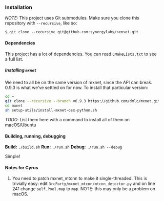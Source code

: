### Installation

*NOTE:* This project uses Git submodules. Make sure you clone this repository with `--recursive`, like so:

```
$ git clone --recursive git@github.com:synergylabs/sensei.git
```

#### Dependencies

This project has a lot of dependencies. You can read `CMakeLists.txt` to see a full list.

##### Installing `mxnet`

We need to all be on the same version of mxnet, since the API can break.
0.9.3 is what we've settled on for now. To install that particular version:
```sh
cd ~
git clone --recursive --branch v0.9.3 https://github.com/dmlc/mxnet.git
cd mxnet
sh setup-utils/install-mxnet-osx-python.sh
```

*TODO*: List them here with a command to install all of them on macOS/Ubuntu

#### Building, running, debugging

**Build:** `./build.sh`
**Run:** `./run.sh`
**Debug:** `./run.sh --debug`

Simple!

#### Notes for Cyrus

1. You need to patch mxnet_mtcnn to make it single-threaded. This is trivially easy: edit `3rcParty/mxnet_mtcnn/mtcnn_detector.py` and on line 241 change `self.Pool.map` to `map`. NOTE: this may only be a problem on macOS.
